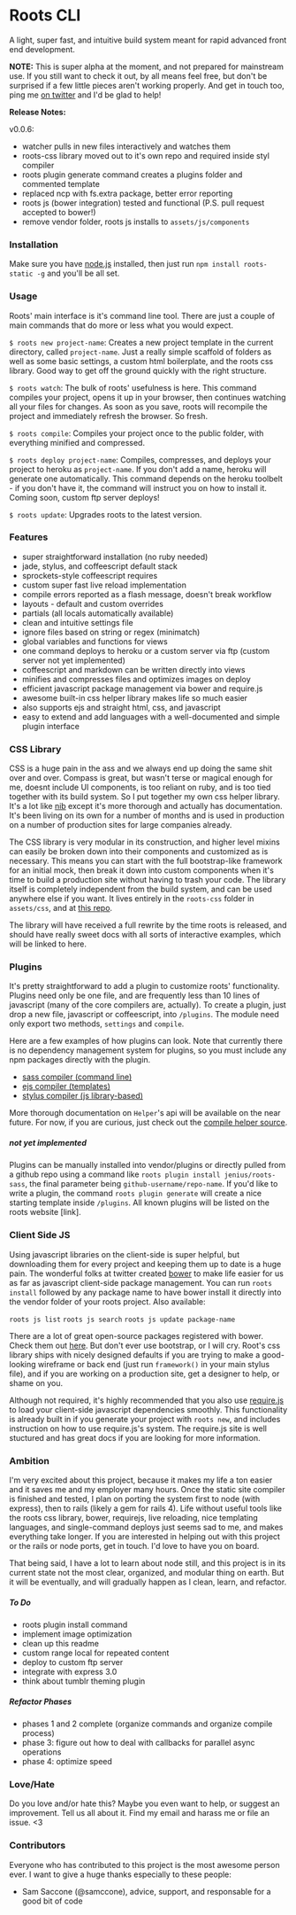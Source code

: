 # Roots CLI

A light, super fast, and intuitive build system meant for rapid advanced front end development.

**NOTE:** This is super alpha at the moment, and not prepared for mainstream use. If you still want to check it out, by all means feel free, but don't be surprised if a few little pieces aren't working properly. And get in touch too, ping me [on twitter](http://twitter.com/jescalan) and I'd be glad to help!

**Release Notes:**

v0.0.6: 
  - watcher pulls in new files interactively and watches them
  - roots-css library moved out to it's own repo and required inside styl compiler
  - roots plugin generate command creates a plugins folder and commented template
  - replaced ncp with fs.extra package, better error reporting
  - roots js (bower integration) tested and functional (P.S. pull request accepted to bower!)
  - remove vendor folder, roots js installs to `assets/js/components`

### Installation

Make sure you have [node.js](http://nodejs.org/) installed, then just run `npm install roots-static -g` and you'll be all set.

### Usage

Roots' main interface is it's command line tool. There are just a couple of main commands that do more or less what you would expect.

`$ roots new project-name`: Creates a new project template in the current directory, called `project-name`. Just a really simple scaffold of folders as well as some basic settings, a custom html boilerplate, and the roots css library. Good way to get off the ground quickly with the right structure.

`$ roots watch`: The bulk of roots' usefulness is here. This command compiles your project, opens it up in your browser, then continues watching all your files for changes. As soon as you save, roots will recompile the project and immediately refresh the browser. So fresh.

`$ roots compile`: Compiles your project once to the public folder, with everything minified and compressed.

`$ roots deploy project-name`: Compiles, compresses, and deploys your project to heroku as `project-name`. If you don't add a name, heroku will generate one automatically. This command depends on the heroku toolbelt - if you don't have it, the command will instruct you on how to install it. Coming soon, custom ftp server deploys!

`$ roots update`: Upgrades roots to the latest version.

### Features

- super straightforward installation (no ruby needed)
- jade, stylus, and coffeescript default stack
- sprockets-style coffeescript requires
- custom super fast live reload implementation
- compile errors reported as a flash message, doesn't break workflow
- layouts - default and custom overrides
- partials (all locals automatically available)
- clean and intuitive settings file
- ignore files based on string or regex (minimatch)
- global variables and functions for views
- one command deploys to heroku or a custom server via ftp (custom server not yet implemented)
- coffeescript and markdown can be written directly into views
- minifies and compresses files and optimizes images on deploy
- efficient javascript package management via bower and require.js
- awesome built-in css helper library makes life so much easier
- also supports ejs and straight html, css, and javascript
- easy to extend and add languages with a well-documented and simple plugin interface

### CSS Library

CSS is a huge pain in the ass and we always end up doing the same shit over and over. Compass is great, but wasn't terse or magical enough for me, doesnt include UI components, is too reliant on ruby, and is too tied together with its build system. So I put together my own css helper library. It's a lot like [nib](https://github.com/visionmedia/nib) except it's more thorough and actually has documentation. It's been living on its own for a number of months and is used in production on a number of production sites for large companies already.

The CSS library is very modular in its construction, and higher level mixins can easily be broken down into their components and customized as is necessary. This means you can start with the full bootstrap-like framework for an initial mock, then break it down into custom components when it's time to build a production site without having to trash your code. The library itself is completely independent from the build system, and can be used anywhere else if you want. It lives entirely in the `roots-css` folder in `assets/css`, and at [this repo](#).

The library will have received a full rewrite by the time roots is released, and should have really sweet docs with all sorts of interactive examples, which will be linked to here.

### Plugins

It's pretty straightforward to add a plugin to customize roots' functionality. Plugins need only be one file, and are frequently less than 10 lines of javascript (many of the core compilers are, actually). To create a plugin, just drop a new file, javascript or coffeescript, into `/plugins`. The module need only export two methods, `settings` and `compile`.

Here are a few examples of how plugins can look. Note that currently there is no dependency management system for plugins, so you must include any npm packages directly with the plugin.

- [sass compiler (command line)](https://github.com/jenius/roots-cli/blob/master/test/plugins/sass.coffee)
- [ejs compiler (templates)](https://github.com/jenius/roots-cli/blob/master/lib/compilers/core/jade.js)
- [stylus compiler (js library-based)](https://github.com/jenius/roots-cli/blob/master/lib/compilers/core/styl.js)

More thorough documentation on `Helper`'s api will be available on the near future. For now, if you are curious, just check out the [compile helper source](https://github.com/jenius/roots-cli/blob/master/lib/compilers/compile-helper.coffee).

##### not yet implemented

Plugins can be manually installed into vendor/plugins or directly pulled from a github repo using a command like `roots plugin install jenius/roots-sass`, the final parameter being `github-username/repo-name`. If you'd like to write a plugin, the command `roots plugin generate` will create a nice starting template inside `/plugins`. All known plugins will be listed on the roots website [link].

### Client Side JS

Using javascript libraries on the client-side is super helpful, but downloading them for every project and keeping them up to date is a huge pain. The wonderful folks at twitter created [bower](#) to make life easier for us as far as javascript client-side package management. You can run `roots install` followed by any package name to have bower install it directly into the vendor folder of your roots project. Also available:

`roots js list`
`roots js search`
`roots js update package-name`

There are a lot of great open-source packages registered with bower. Check them out [here](http://sindresorhus.com/bower-components/). But don't ever use bootstrap, or I will cry. Root's css library ships with nicely designed defaults if you are trying to make a good-looking wireframe or back end (just run `framework()` in your main stylus file), and if you are working on a production site, get a designer to help, or shame on you.

Although not required, it's highly recommended that you also use [require.js](http://requirejs.org) to load your client-side javascript dependencies smoothly. This functionality is already built in if you generate your project with `roots new`, and includes instruction on how to use require.js's system. The require.js site is well stuctured and has great docs if you are looking for more information.

### Ambition

I'm very excited about this project, because it makes my life a ton easier and it saves me and my employer many hours. Once the static site compiler is finished and tested, I plan on porting the system first to node (with express), then to rails (likely a gem for rails 4). Life without useful tools like the roots css library, bower, requirejs, live reloading, nice templating languages, and single-command deploys just seems sad to me, and makes everything take longer. If you are interested in helping out with this project or the rails or node ports, get in touch. I'd love to have you on board.

That being said, I have a lot to learn about node still, and this project is in its current state not the most clear, organized, and modular thing on earth. But it will be eventually, and will gradually happen as I clean, learn, and refactor.

##### To Do

- roots plugin install command
- implement image optimization
- clean up this readme
- custom range local for repeated content
- deploy to custom ftp server
- integrate with express 3.0
- think about tumblr theming plugin

##### Refactor Phases

- phases 1 and 2 complete (organize commands and organize compile process)
- phase 3: figure out how to deal with callbacks for parallel async operations
- phase 4: optimize speed

### Love/Hate

Do you love and/or hate this? Maybe you even want to help, or suggest an improvement. Tell us all about it. Find my email and harass me or file an issue. <3

### Contributors

Everyone who has contributed to this project is the most awesome person ever. I want to give a huge thanks especially to these people:

- Sam Saccone (@samccone), advice, support, and responsable for a good bit of code